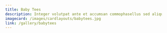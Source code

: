 ```yaml
---
title: Baby Tees
description: Integer volutpat ante et accumsan commophasellus sed aliquam feugiat lorem aliquet ut enim rutrum phasellus iaculis accumsan dolore magna aliquam veroeros.
imagecard: /images/cardlayouts/babytees.jpg
link: /gallery/babytees
---
```

